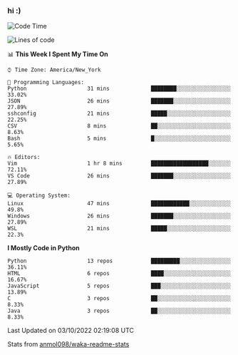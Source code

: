 ### hi :)

<!--START_SECTION:waka-->
![Code Time](http://img.shields.io/badge/Code%20Time-939%20hrs%2038%20mins-blue)

![Lines of code](https://img.shields.io/badge/From%20Hello%20World%20I%27ve%20Written-599%20Thousand%20lines%20of%20code-blue)

📊 **This Week I Spent My Time On** 

```text
⌚︎ Time Zone: America/New_York

💬 Programming Languages: 
Python                   31 mins             ████████░░░░░░░░░░░░░░░░░   33.02% 
JSON                     26 mins             ███████░░░░░░░░░░░░░░░░░░   27.89% 
sshconfig                21 mins             █████░░░░░░░░░░░░░░░░░░░░   22.25% 
CSV                      8 mins              ██░░░░░░░░░░░░░░░░░░░░░░░   8.63% 
Bash                     5 mins              █░░░░░░░░░░░░░░░░░░░░░░░░   5.65%

🔥 Editors: 
Vim                      1 hr 8 mins         ██████████████████░░░░░░░   72.11% 
VS Code                  26 mins             ███████░░░░░░░░░░░░░░░░░░   27.89%

💻 Operating System: 
Linux                    47 mins             ████████████░░░░░░░░░░░░░   49.8% 
Windows                  26 mins             ███████░░░░░░░░░░░░░░░░░░   27.89% 
WSL                      21 mins             █████░░░░░░░░░░░░░░░░░░░░   22.3%

```

**I Mostly Code in Python** 

```text
Python                   13 repos            █████████░░░░░░░░░░░░░░░░   36.11% 
HTML                     6 repos             ████░░░░░░░░░░░░░░░░░░░░░   16.67% 
JavaScript               5 repos             ███░░░░░░░░░░░░░░░░░░░░░░   13.89% 
C                        3 repos             ██░░░░░░░░░░░░░░░░░░░░░░░   8.33% 
Java                     3 repos             ██░░░░░░░░░░░░░░░░░░░░░░░   8.33%

```



 Last Updated on 03/10/2022 02:19:08 UTC
<!--END_SECTION:waka-->

Stats from [anmol098/waka-readme-stats](https://github.com/anmol098/waka-readme-stats)